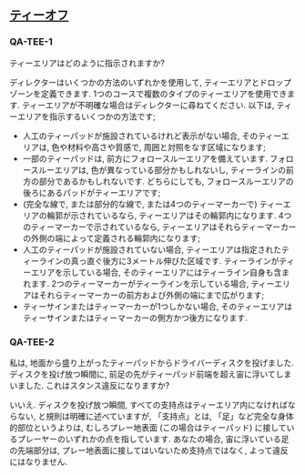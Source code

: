 ## [ティーオフ](80204)

### QA-TEE-1
ティーエリアはどのように指示されますか?

ディレクターはいくつかの方法のいずれかを使用して,
ティーエリアとドロップゾーンを定義できます.
1つのコースで複数のタイプのティーエリアを使用できます.
ティーエリアが不明確な場合はディレクターに尋ねてください.
以下は,
ティーエリアを指示するいくつかの方法です;
* 人工のティーパッドが施設されているけれど表示がない場合,
そのティーエリアは,
色や材料や高さや質感で,
周囲と対照をなす区域になります;
* 一部のティーパッドは,
前方にフォロースルーエリアを備えています.
フォロースルーエリアは,
色が異なっている部分かもしれないし,
ティーラインの前方の部分であるかもしれないです.
どちらにしても,
フォロースルーエリアの後ろにあるパッドがティーエリアです;
* (完全な線で,
  または部分的な線で,
  または4つのティーマーカーで)
ティーエリアの輪郭が示されているなら,
ティーエリアはその輪郭内になります.
4つのティーマーカーで示されているなら,
ティーエリアはそれらティーマーカーの外側の端によって定義される輪郭内になります;
* 人工のティーパッドが施設されていない場合,
ティーエリアは指定されたティーラインの真っ直ぐ後方に3メートル伸びた区域です.
ティーラインがティーエリアを示している場合,
そのティーエリアにはティーライン自身も含まれます.
2つのティーマーカーがティーラインを示している場合,
ティーエリアはそれらティーマーカーの前方および外側の端にまで広がります;
* ティーサインまたはティーマーカーが1つしかない場合,
そのティーエリアはティーサインまたはティーマーカーの側方かつ後方になります.

### QA-TEE-2
私は,
地面から盛り上がったティーパッドからドライバーディスクを投げました.
ディスクを投げ放つ瞬間に,
前足の先がティーパッド前端を超え宙に浮いてしまいました.
これはスタンス違反になりますか?

いいえ.
ディスクを投げ放つ瞬間,
すべての支持点はティーエリア内になければならない,
と規則は明確に述べていますが,
「支持点」とは,
「足」など完全な身体的部位というよりは,
むしろプレー地表面
(この場合はティーパッド)
に接しているプレーヤーのいずれかの点を指しています.
あなたの場合,
宙に浮いている足の先端部分は,
プレー地表面に接してはいないため支持点ではなく,
よって違反にはなりません.
